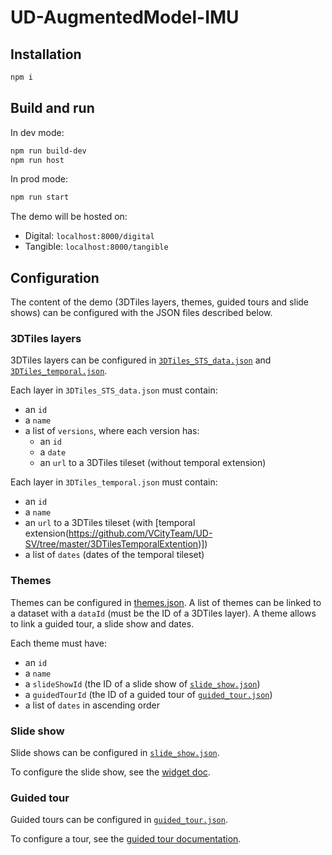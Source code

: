 # UD-AugmentedModel-IMU

## Installation

```bash
npm i
```

## Build and run

In dev mode:

```bash
npm run build-dev
npm run host
```

In prod mode:

```bash
npm run start
```

The demo will be hosted on:

- Digital: `localhost:8000/digital`
- Tangible: `localhost:8000/tangible`

## Configuration

The content of the demo (3DTiles layers, themes, guided tours and slide shows) can be configured with the JSON files described below.

### 3DTiles layers

3DTiles layers can be configured in [`3DTiles_STS_data.json`](./digital/public/assets/config/layer/3DTiles_STS_data.json) and [`3DTiles_temporal.json`](./digital/public/assets/config/layer/3DTiles_temporal.json).

Each layer in `3DTiles_STS_data.json` must contain:

- an `id`
- a `name`
- a list of `versions`, where each version has:
  - an `id`
  - a `date`
  - an `url` to a 3DTiles tileset (without temporal extension)

Each layer in `3DTiles_temporal.json` must contain:

- an `id`
- a `name`
- an `url` to a 3DTiles tileset (with [temporal extension(https://github.com/VCityTeam/UD-SV/tree/master/3DTilesTemporalExtention)])
- a list of `dates` (dates of the temporal tileset)

### Themes

Themes can be configured in [themes.json](./assets/themes.json). A list of themes can be linked to a dataset with a `dataId` (must be the ID of a 3DTiles layer). A theme allows to link a guided tour, a slide show and dates.

Each theme must have:

- an `id`
- a `name`
- a `slideShowId` (the ID of a slide show of [`slide_show.json`](./tangible/public/assets/config/widget/slide_show.json))
- a `guidedTourId` (the ID of a guided tour of [`guided_tour.json`](./digital/public/assets/config/guided_tour.json))
- a list of `dates` in ascending order

### Slide show

Slide shows can be configured in [`slide_show.json`](./tangible/public/assets/config/widget/slide_show.json).

To configure the slide show, see the [widget doc](https://github.com/VCityTeam/UD-Viz/tree/master/packages/widget_slide_show).

### Guided tour

Guided tours can be configured in [`guided_tour.json`](./digital/public/assets/config/guided_tour.json).

To configure a tour, see the [guided tour documentation](https://github.com/VCityTeam/UD-Viz/blob/master/packages/widget_guided_tour/Readme.md#configuration).
